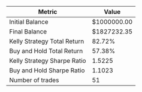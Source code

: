 | Metric | Value |
| --- | --- |
| Initial Balance | $1000000.00 |
| Final Balance | $1827232.35 |
| Kelly Strategy Total Return | 82.72% |
| Buy and Hold Total Return | 57.38% |
| Kelly Strategy Sharpe Ratio | 1.5225 |
| Buy and Hold Sharpe Ratio | 1.1023 |
| Number of trades | 51 |
